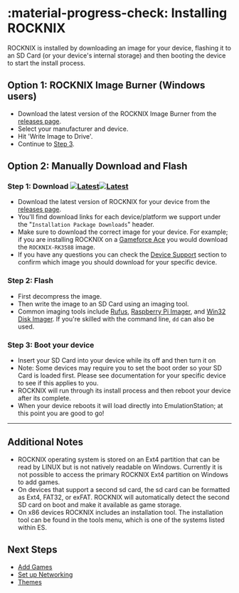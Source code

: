 # :material-progress-check: Installing ROCKNIX

ROCKNIX is installed by downloading an image for your device, flashing it to an SD Card (or your device's internal storage) and then booting the device to start the install process.

## Option 1: ROCKNIX Image Burner (Windows users)

* Download the latest version of the ROCKNIX Image Burner from the [releases page](https://github.com/ROCKNIX/ImageBurner/releases/latest).
* Select your manufacturer and device.
* Hit 'Write Image to Drive'.
* Continue to [Step 3](#step-3-boot-your-device).

## Option 2: Manually Download and Flash

### Step 1: Download [![Latest](https://img.shields.io/github/release/ROCKNIX/distribution.svg?labelColor=111111&color=FF5555&label=Latest&style=flat#only-light)](https://github.com/ROCKNIX/distribution/releases/latest)[![Latest](https://img.shields.io/github/release/ROCKNIX/distribution.svg?labelColor=dddddd&color=FF5555&label=Latest&style=flat#only-dark)](https://github.com/ROCKNIX/distribution/releases/latest)

* Download the latest version of ROCKNIX for your device from the [releases page](https://github.com/ROCKNIX/distribution/releases/latest).
* You'll find download links for each device/platform we support under the "`Installation Package Downloads`" header.
* Make sure to download the correct image for your device.  For example; if you are installing ROCKNIX on a [Gameforce Ace](../devices/gameforce/gameforce-ace.md) you would download the `ROCKNIX-RK3588` image.
* If you have any questions you can check the [Device Support](../devices/index.md) section to confirm which image you should download for your specific device.

### Step 2: Flash

* First decompress the image.
* Then write the image to an SD Card using an imaging tool.
* Common imaging tools include [Rufus](https://rufus.ie/), [Raspberry Pi Imager](https://www.raspberrypi.com/software/), and [Win32 Disk Imager](https://sourceforge.net/projects/win32diskimager/).  If you're skilled with the command line, `dd` can also be used.

### Step 3: Boot your device

* Insert your SD Card into your device while its off and then turn it on
* Note: Some devices may require you to set the boot order so your SD Card is loaded first.  Please see documentation for your specific device to see if this applies to you.
* ROCKNIX will run through its install process and then reboot your device after its complete.
* When your device reboots it will load directly into EmulationStation; at this point you are good to go!

---

## Additional Notes

* ROCKNIX operating system is stored on an Ext4 partition that can be read by LINUX but is not natively readable on Windows. Currently it is not possible to access the primary ROCKNIX Ext4 partition on Windows to add games.
* On devices that support a second sd card, the sd card can be formatted as Ext4, FAT32, or exFAT. ROCKNIX will automatically detect the second SD card on boot and make it available as game storage.
* On x86 devices ROCKNIX includes an installation tool.  The installation tool can be found in the tools menu, which is one of the systems listed within ES.

## Next Steps

* [Add Games](/play/add-games)
* [Set up Networking](/configure/networking)
* [Themes](/configure/themes)
